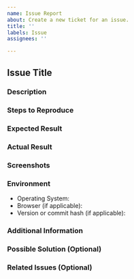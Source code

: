```yaml
---
name: Issue Report
about: Create a new ticket for an issue.
title: ''
labels: Issue
assignees: ''

---
```


## Issue Title

[//]: # (Briefly summarize the issue in one or two sentences)

### Description

[//]: # (Provide a detailed description of the issue, including the expected behavior and the actual behavior.)

### Steps to Reproduce

[//]: # (List the steps to reproduce the issue. This could be a numbered list or bullet points.)

### Expected Result

[//]: # (Describe what you expect to happen after following the steps to reproduce.)

### Actual Result

[//]: # (Describe what actually happens after following the steps to reproduce.)

### Screenshots

[//]: # (If applicable, include screenshots that illustrate the issue.)

### Environment

[//]: # (Include information about your environment relevant to the issue. For example:)

- Operating System:
- Browser (if applicable):
- Version or commit hash (if applicable):

### Additional Information

[//]: # (Add any other relevant information about the issue here.)

### Possible Solution (Optional)

[//]: # (If you have any ideas on how to solve the issue, you can include them here.)

### Related Issues (Optional)

[//]: # (If this issue is related to or duplicates any existing issues, reference them here.)
